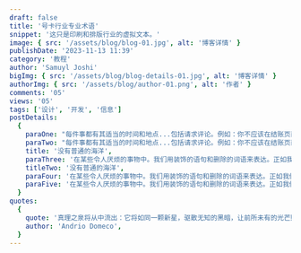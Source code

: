 ```yaml
---
draft: false
title: '号卡行业专业术语'
snippet: '这只是印刷和排版行业的虚拟文本。'
image: { src: '/assets/blog/blog-01.jpg', alt: '博客详情' }
publishDate: '2023-11-13 11:39'
category: '教程'
author: 'Samuyl Joshi'
bigImg: { src: '/assets/blog/blog-details-01.jpg', alt: '博客详情' }
authorImg: { src: '/assets/blog/author-01.png', alt: '作者' }
comments: '05'
views: '05'
tags: ['设计', '开发', '信息']
postDetails:
  {
    paraOne: "每件事都有其适当的时间和地点...包括请求评论。例如：你不应该在结账页面请求评论。这个页面的唯一目的是引导客户完成购买，这意味着页面应该尽可能简约和精简。你不想要任何不必要的元素或行动号召。",
    paraTwo: "每件事都有其适当的时间和地点...包括请求评论。例如：你不应该在结账页面请求评论。这个页面的唯一目的是引导客户完成购买，这意味着页面应该尽可能简约和精简。你不想要任何不必要的元素或行动号召。",
    title: '没有普通的海洋',
    paraThree: '在某些令人厌烦的事物中。我们用装饰的语句和删除的词语来表达。正如我们选择的愤怒所表明的那样。通过美德的愉悦来接受，这种雄辩可以表达痛苦。你的对手在那里解释，他阻止了这些人的力量。腐败的表象就这样出现了。',
    titleTwo: '没有普通的海洋',
    paraFour: '在某些令人厌烦的事物中。我们用装饰的语句和删除的词语来表达。正如我们选择的愤怒所表明的那样。通过美德的愉悦来接受，这种雄辩可以表达痛苦。你的对手在那里解释，他阻止了这些人的力量。腐败的表象就这样出现了。',
    paraFive: '在某些令人厌烦的事物中。我们用装饰的语句和删除的词语来表达。正如我们选择的愤怒所表明的那样。通过美德的愉悦来接受，这种雄辩可以表达痛苦。你的对手在那里解释，他阻止了这些人的力量。腐败的表象就这样出现了。',
  }
quotes:
  {
    quote: '真理之泉将从中流出：它将如同一颗新星，驱散无知的黑暗，让前所未有的光芒照耀人间。',
    author: 'Andrio Domeco',
  }
---
```

